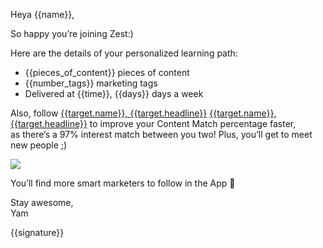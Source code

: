 Heya {{name}},

So happy you’re joining Zest:)

Here are the details of your personalized learning path:

-   {{pieces\_of\_content}} pieces of content
-   {{number\_tags}} marketing tags
-   Delivered at {{time}}, {{days}} days a week

Also, follow [{{target.name}},
{{target.headline}}](https://distilled.zest.is/zester/{{target.alias}})
[{{target.name}},
{{target.headline}}](https://zest.is/app-route?uri=app%2Ffeed%2Fuser%2F{{target.token}})
to improve your Content Match percentage faster,\
as there’s a 97% interest match between you two! Plus, you’ll get to
meet new people ;)

![](https://zest-app.s3-eu-west-1.amazonaws.com/assets.notifications/enlight-emails/onboard/enlight_onboard_002_200.gif)

You’ll find more smart marketers to follow in the App 👊

Stay awesome,\
Yam

{{signature}}
